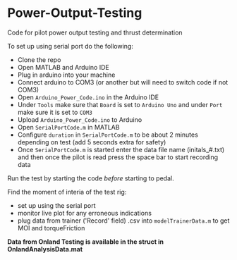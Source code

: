 # Power-Output-Testing
Code for pilot power output testing and thrust determination

To set up using serial port do the following:
- Clone the repo
- Open MATLAB and Arduino IDE
- Plug in arduino into your machine
- Connect arduino to COM3 (or another but will need to switch code if not COM3)
- Open `Arduino_Power_Code.ino` in the Arduino IDE
- Under `Tools` make sure that `Board` is set to `Arduino Uno` and under `Port` make sure it is set to `COM3`
- Upload `Arduino_Power_Code.ino` to Arduino
- Open `SerialPortCode.m` in MATLAB
- Configure `duration` in `SerialPortCode.m` to be about 2 minutes depending on test (add 5 seconds extra for safety)
- Once `SerialPortCode.m` is started enter the data file name (initals_#.txt) and then once the pilot is read press the space bar to start recording data

Run the test by starting the code *before* starting to pedal. 
  
<!-- 
To set up do the following:
- clone the repo
- open MATLAB
- plugin arduino (uno) into your machine 
- connect arduino on COM3, reading Digital Pin 8
- configure `duration` and `timeStep` in `PowerOutputTesting.m` (add about 5 seconds extra to duration for safety)
- ensure trainer, magnets and reed switch are setup correctly
 -->

Find the moment of interia of the test rig:
- set up using the serial port
- monitor live plot for any erroneous indications
- plug data from trainer ('Record' field) .csv into `modelTrainerData.m` to get MOI and torqueFriction

**Data from Onland Testing is available in the struct in OnlandAnalysisData.mat**